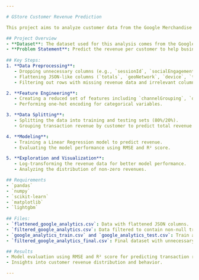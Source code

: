 ```yaml
---

# GStore Customer Revenue Prediction

This project aims to analyze customer data from the Google Merchandise Store (GStore) to predict transaction revenue per customer. The analysis leverages the Google Analytics data and applies various data preprocessing techniques, including flattening JSON-like columns, dropping irrelevant features, and filtering for relevant data points. The goal is to better understand customer behavior and assist businesses in making data-driven decisions regarding marketing budgets and operational strategies.

## Project Overview
- **Dataset**: The dataset used for this analysis comes from the Google Merchandise Store, containing customer-level data from their Google Analytics.
- **Problem Statement**: Predict the revenue per customer to help businesses optimize marketing strategies, focusing on the 80/20 rule where a small percentage of customers generate most of the revenue.
  
## Key Steps:
1. **Data Preprocessing**:
   - Dropping unnecessary columns (e.g., `sessionId`, `socialEngagementType`).
   - Flattening JSON-like columns (`totals`, `geoNetwork`, `device`, `trafficSource`).
   - Filtering out rows with missing revenue data and irrelevant columns.

2. **Feature Engineering**:
   - Creating a reduced set of features including `channelGrouping`, `device`, `trafficSource`, etc.
   - Performing one-hot encoding for categorical variables.

3. **Data Splitting**:
   - Splitting the data into training and testing sets (80%/20%).
   - Grouping transaction revenue by customer to predict total revenue per customer.

4. **Modeling**:
   - Training a Linear Regression model to predict revenue.
   - Evaluating the model performance using RMSE and R² score.

5. **Exploration and Visualization**:
   - Log-transforming the revenue data for better model performance.
   - Analyzing the distribution of non-zero revenues.

## Requirements
- `pandas`
- `numpy`
- `scikit-learn`
- `matplotlib`
- `lightgbm`
  
## Files:
- `flattened_google_analytics.csv`: Data with flattened JSON columns.
- `filtered_google_analytics.csv`: Data filtered to contain non-null transaction revenue.
- `google_analytics_train.csv` and `google_analytics_test.csv`: Train and test data splits.
- `filtered_google_analytics_final.csv`: Final dataset with unnecessary columns dropped.

## Results
- Model evaluation using RMSE and R² score for predicting transaction revenue.
- Insights into customer revenue distribution and behavior.

---
```

